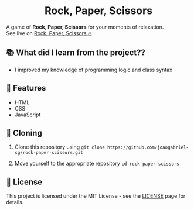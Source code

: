 <div align="center">
  <h1>Rock, Paper, Scissors</h1>
</div>

A game of **Rock, Paper, Scissors** for your moments of relaxation.  
See live on [Rock, Paper, Scissors 🔥](https://joaogabriel-sg.github.io/rock-paper-scissors/)

## 📚 What did I learn from the project??

- I improved my knowledge of programming logic and class syntax

## 🚀 Features

- HTML
- CSS
- JavaScript

## 🧬 Cloning

1. Clone this repository using `git clone https://github.com/joaogabriel-sg/rock-paper-scissors.git`

1. Move yourself to the appropriate repository `cd rock-paper-scissors`

## 📃 License

This project is licensed under the MIT License - see the [LICENSE](https://choosealicense.com/licenses/mit/) page for details.
